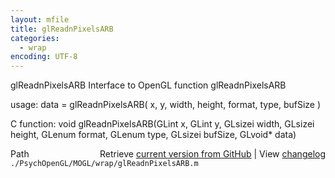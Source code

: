 ```yaml
---
layout: mfile
title: glReadnPixelsARB
categories:
  - wrap
encoding: UTF-8
---
```


glReadnPixelsARB  Interface to OpenGL function glReadnPixelsARB

usage:  data = glReadnPixelsARB( x, y, width, height, format, type, bufSize )

C function:  void glReadnPixelsARB(GLint x, GLint y, GLsizei width, GLsizei height, GLenum format, GLenum type, GLsizei bufSize, GLvoid\* data)


<div class="code_header" style="text-align:right;">
  <span style="float:left;">Path&nbsp;&nbsp;</span> <span class="counter">Retrieve <a href=
  "https://raw.github.com/Psychtoolbox-3/Psychtoolbox-3/beta/./PsychOpenGL/MOGL/wrap/glReadnPixelsARB.m">current version from GitHub</a> | View <a href=
  "https://github.com/Psychtoolbox-3/Psychtoolbox-3/commits/beta/./PsychOpenGL/MOGL/wrap/glReadnPixelsARB.m">changelog</a></span>
</div>
<div class="code">
  <code>./PsychOpenGL/MOGL/wrap/glReadnPixelsARB.m</code>
</div>
